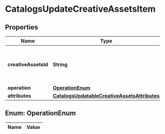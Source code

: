 

# CatalogsUpdateCreativeAssetsItem

## Properties

Name | Type | Description | Notes
------------ | ------------- | ------------- | -------------
**creativeAssetsId** | **String** | The catalog creative assets item id in the merchant namespace | 
**operation** | [**OperationEnum**](#OperationEnum) |  | 
**attributes** | [**CatalogsUpdatableCreativeAssetsAttributes**](CatalogsUpdatableCreativeAssetsAttributes.md) |  | 


## Enum: OperationEnum

Name | Value
---- | -----




